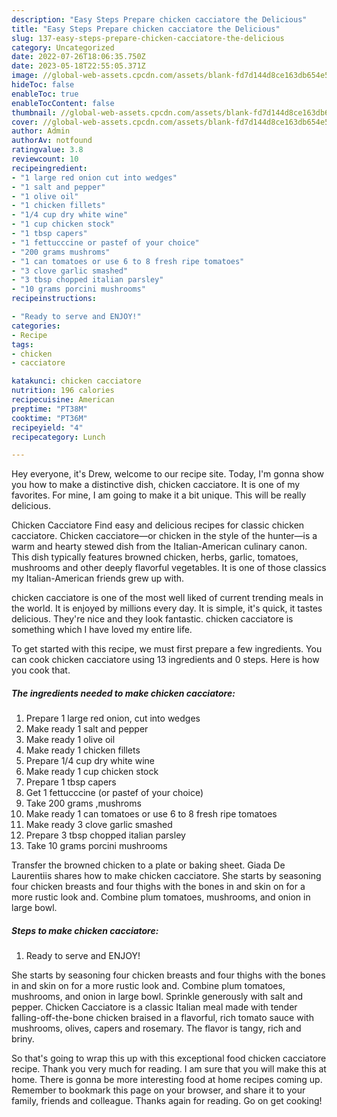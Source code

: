 ```yaml
---
description: "Easy Steps Prepare chicken cacciatore the Delicious"
title: "Easy Steps Prepare chicken cacciatore the Delicious"
slug: 137-easy-steps-prepare-chicken-cacciatore-the-delicious
category: Uncategorized
date: 2022-07-26T18:06:35.750Z
date: 2023-05-18T22:55:05.371Z
image: //global-web-assets.cpcdn.com/assets/blank-fd7d144d8ce163db654e5a02c40b08a2775adb7897d16e4062681dc7e1b2800f.png
hideToc: false
enableToc: true
enableTocContent: false
thumbnail: //global-web-assets.cpcdn.com/assets/blank-fd7d144d8ce163db654e5a02c40b08a2775adb7897d16e4062681dc7e1b2800f.png
cover: //global-web-assets.cpcdn.com/assets/blank-fd7d144d8ce163db654e5a02c40b08a2775adb7897d16e4062681dc7e1b2800f.png
author: Admin
authorAv: notfound
ratingvalue: 3.8
reviewcount: 10
recipeingredient:
- "1 large red onion cut into wedges"
- "1 salt and pepper"
- "1 olive oil"
- "1 chicken fillets"
- "1/4 cup dry white wine"
- "1 cup chicken stock"
- "1 tbsp capers"
- "1 fettucccine or pastef of your choice"
- "200 grams mushroms"
- "1 can tomatoes or use 6 to 8 fresh ripe tomatoes"
- "3 clove garlic smashed"
- "3 tbsp chopped italian parsley"
- "10 grams porcini mushrooms"
recipeinstructions:

- "Ready to serve and ENJOY!"
categories:
- Recipe
tags:
- chicken
- cacciatore

katakunci: chicken cacciatore 
nutrition: 196 calories
recipecuisine: American
preptime: "PT38M"
cooktime: "PT36M"
recipeyield: "4"
recipecategory: Lunch

---
```



Hey everyone, it's Drew, welcome to our recipe site. Today, I'm gonna show you how to make a distinctive dish, chicken cacciatore. It is one of my favorites. For mine, I am going to make it a bit unique. This will be really delicious.

Chicken Cacciatore Find easy and delicious recipes for classic chicken cacciatore. Chicken cacciatore—or chicken in the style of the hunter—is a warm and hearty stewed dish from the Italian-American culinary canon. This dish typically features browned chicken, herbs, garlic, tomatoes, mushrooms and other deeply flavorful vegetables. It is one of those classics my Italian-American friends grew up with.

chicken cacciatore is one of the most well liked of current trending meals in the world. It is enjoyed by millions every day. It is simple, it's quick, it tastes delicious. They're nice and they look fantastic. chicken cacciatore is something which I have loved my entire life.


To get started with this recipe, we must first prepare a few ingredients. You can cook chicken cacciatore using 13 ingredients and 0 steps. Here is how you cook that.

<!--inarticleads1-->

##### The ingredients needed to make chicken cacciatore:

1. Prepare 1 large red onion, cut into wedges
1. Make ready 1 salt and pepper
1. Make ready 1 olive oil
1. Make ready 1 chicken fillets
1. Prepare 1/4 cup dry white wine
1. Make ready 1 cup chicken stock
1. Prepare 1 tbsp capers
1. Get 1 fettucccine (or pastef of your choice)
1. Take 200 grams ,mushroms
1. Make ready 1 can tomatoes or use 6 to 8 fresh ripe tomatoes
1. Make ready 3 clove garlic smashed
1. Prepare 3 tbsp chopped italian parsley
1. Take 10 grams porcini mushrooms


Transfer the browned chicken to a plate or baking sheet. Giada De Laurentiis shares how to make chicken cacciatore. She starts by seasoning four chicken breasts and four thighs with the bones in and skin on for a more rustic look and. Combine plum tomatoes, mushrooms, and onion in large bowl. 

<!--inarticleads2-->

##### Steps to make chicken cacciatore:


1. Ready to serve and ENJOY!

She starts by seasoning four chicken breasts and four thighs with the bones in and skin on for a more rustic look and. Combine plum tomatoes, mushrooms, and onion in large bowl. Sprinkle generously with salt and pepper. Chicken Cacciatore is a classic Italian meal made with tender falling-off-the-bone chicken braised in a flavorful, rich tomato sauce with mushrooms, olives, capers and rosemary. The flavor is tangy, rich and briny. 

So that's going to wrap this up with this exceptional food chicken cacciatore recipe. Thank you very much for reading. I am sure that you will make this at home. There is gonna be more interesting food at home recipes coming up. Remember to bookmark this page on your browser, and share it to your family, friends and colleague. Thanks again for reading. Go on get cooking!
